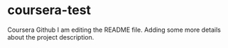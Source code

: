 # coursera-test
Coursera Github
I am editing the README file. Adding some more details about the project description.

